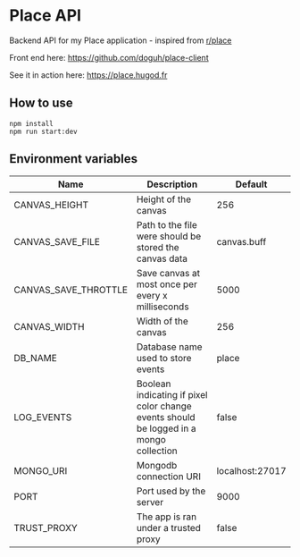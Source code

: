# Place API

Backend API for my Place application - inspired from [r/place](https://www.reddit.com/r/place/)

Front end here: https://github.com/doguh/place-client

See it in action here: https://place.hugod.fr

## How to use

```
npm install
npm run start:dev
```

## Environment variables

| Name                 | Description                                                                            | Default         |
| -------------------- | -------------------------------------------------------------------------------------- | --------------- |
| CANVAS_HEIGHT        | Height of the canvas                                                                   | 256             |
| CANVAS_SAVE_FILE     | Path to the file were should be stored the canvas data                                 | canvas.buff     |
| CANVAS_SAVE_THROTTLE | Save canvas at most once per every x milliseconds                                      | 5000            |
| CANVAS_WIDTH         | Width of the canvas                                                                    | 256             |
| DB_NAME              | Database name used to store events                                                     | place           |
| LOG_EVENTS           | Boolean indicating if pixel color change events should be logged in a mongo collection | false           |
| MONGO_URI            | Mongodb connection URI                                                                 | localhost:27017 |
| PORT                 | Port used by the server                                                                | 9000            |
| TRUST_PROXY          | The app is ran under a trusted proxy                                                   | false           |
